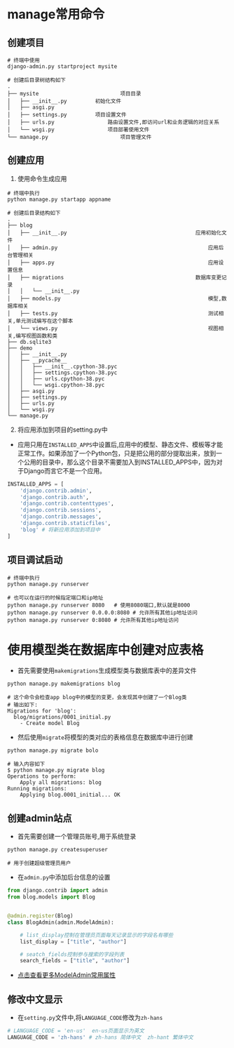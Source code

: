 # manage常用命令

## 创建项目

```shell
# 终端中使用
django-admin.py startproject mysite

# 创建后目录树结构如下
.
├── mysite							项目目录
│   ├── __init__.py			初始化文件
│   ├── asgi.py					
│   ├── settings.py			项目设置文件
│   ├── urls.py					路由设置文件,即访问url和业务逻辑的对应关系
│   └── wsgi.py					项目部署使用文件
└── manage.py						项目管理文件
```

## 创建应用

1. 使用命令生成应用

```shell
# 终端中执行
python manage.py startapp appname

# 创建后目录结构如下
.
├── blog
│   ├── __init__.py											应用初始化文件
│   ├── admin.py												应用后台管理相关
│   ├── apps.py													应用设置信息
│   ├── migrations											数据库变更记录
│   │   └── __init__.py
│   ├── models.py												模型,数据库相关
│   ├── tests.py												测试相关,单元测试编写在这个脚本
│   └── views.py												视图相关,编写视图函数和类
├── db.sqlite3
├── demo
│   ├── __init__.py
│   ├── __pycache__
│   │   ├── __init__.cpython-38.pyc
│   │   ├── settings.cpython-38.pyc
│   │   ├── urls.cpython-38.pyc
│   │   └── wsgi.cpython-38.pyc
│   ├── asgi.py
│   ├── settings.py
│   ├── urls.py
│   └── wsgi.py
└── manage.py
```

2. 将应用添加到项目的setting.py中

- 应用只用在`INSTALLED_APPS`中设置后,应用中的模型、静态文件、模板等才能正常工作。如果添加了一个Python包，只是把公用的部分提取出来，放到一个公用的目录中，那么这个目录不需要加入到INSTALLED_APPS中，因为对于Django而言它不是一个应用。

```python
INSTALLED_APPS = [
    'django.contrib.admin',
    'django.contrib.auth',
    'django.contrib.contenttypes',
    'django.contrib.sessions',
    'django.contrib.messages',
    'django.contrib.staticfiles',
    'blog' # 将新应用添加到项目中
]
```





## 项目调试启动

```shell
# 终端中执行
python manage.py runserver

# 也可以在运行的时候指定端口和ip地址
python manage.py runserver 8080   # 使用8080端口,默认就是8000
python manage.py runserver 0.0.0.0:8080 # 允许所有其他ip地址访问
python manage.py runserver 0:8080 # 允许所有其他ip地址访问
```



# 使用模型类在数据库中创建对应表格

- 首先需要使用`makemigrations`生成模型类与数据库表中的差异文件

```shell
python manage.py makemigrations blog

# 这个命令会检查app blog中的模型的变更，会发现其中创建了一个Blog类
# 输出如下:
Migrations for 'blog':
  blog/migrations/0001_initial.py
    - Create model Blog
```

- 然后使用`migrate`将模型的类对应的表格信息在数据库中进行创建

```shell
python manage.py migrate bolo

# 输入内容如下
$ python manage.py migrate blog￼
Operations to perform:￼
	Apply all migrations: blog￼
Running migrations:￼
	Applying blog.0001_initial... OK
```

## 创建admin站点

- 首先需要创建一个管理员账号,用于系统登录

```shell
python manage.py createsuperuser

# 用于创建超级管理员用户
```

- 在`admin.py`中添加后台信息的设置

```python
from django.contrib import admin
from blog.models import Blog


@admin.register(Blog)
class BlogAdmin(admin.ModelAdmin):

    # list_display控制在管理员页面每天记录显示的字段名有哪些
    list_display = ["title", "author"]

    # seatch_fields控制参与搜索的字段列表
    search_fields = ["title", "author"]
```

- [点击查看更多ModelAdmin常用属性](./ModelAdmin常用属性与方法.md)

## 修改中文显示

- 在`setting.py`文件中,将`LANGUAGE_CODE`修改为`zh-hans`

```python
# LANGUAGE_CODE = 'en-us'  en-us页面显示为英文
LANGUAGE_CODE = 'zh-hans' # zh-hans 简体中文  zh-hant 繁体中文
```



